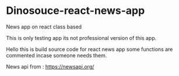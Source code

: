 # Dinosouce-react-news-app
News app on react class based

This is only testing app its not professional version of this app.

Hello this is build source code for react news app some functions are commented incase someone needs them.

News api from : https://newsapi.org/
